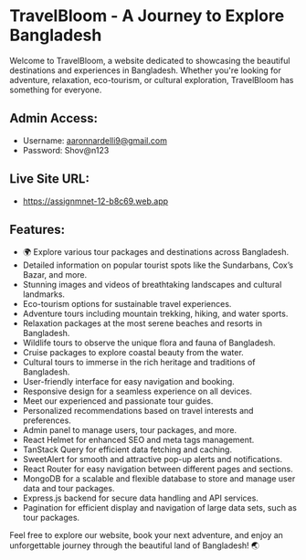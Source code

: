 
# TravelBloom - A Journey to Explore Bangladesh

Welcome to TravelBloom, a website dedicated to showcasing the beautiful destinations and experiences in Bangladesh. Whether you're looking for adventure, relaxation, eco-tourism, or cultural exploration, TravelBloom has something for everyone.

## Admin Access:
- Username: aaronnardelli9@gmail.com
- Password: Shov@n123

## Live Site URL:
- https://assignmnet-12-b8c69.web.app

## Features:
- 🌍 Explore various tour packages and destinations across Bangladesh.
- Detailed information on popular tourist spots like the Sundarbans, Cox’s Bazar, and more.
- Stunning images and videos of breathtaking landscapes and cultural landmarks.
- Eco-tourism options for sustainable travel experiences.
- Adventure tours including mountain trekking, hiking, and water sports.
- Relaxation packages at the most serene beaches and resorts in Bangladesh.
- Wildlife tours to observe the unique flora and fauna of Bangladesh.
- Cruise packages to explore coastal beauty from the water.
- Cultural tours to immerse in the rich heritage and traditions of Bangladesh.
- User-friendly interface for easy navigation and booking.
- Responsive design for a seamless experience on all devices.
- Meet our experienced and passionate tour guides.
- Personalized recommendations based on travel interests and preferences.
- Admin panel to manage users, tour packages, and more.
- React Helmet for enhanced SEO and meta tags management.
- TanStack Query for efficient data fetching and caching.
- SweetAlert for smooth and attractive pop-up alerts and notifications.
- React Router for easy navigation between different pages and sections.
- MongoDB for a scalable and flexible database to store and manage user data and tour packages.
- Express.js backend for secure data handling and API services.
- Pagination for efficient display and navigation of large data sets, such as tour packages.

Feel free to explore our website, book your next adventure, and enjoy an unforgettable journey through the beautiful land of Bangladesh! 🌏


